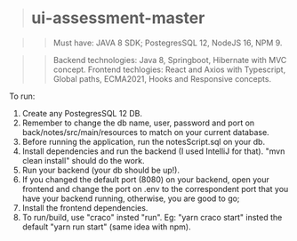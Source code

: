 > # ui-assessment-master

>> Must have: JAVA 8 SDK; PostegresSQL 12, NodeJS 16, NPM 9.

>> Backend technologies: Java 8, Springboot, Hibernate with MVC concept.
>> Frontend techlogies: React and Axios with Typescript, Global paths, ECMA2021, Hooks and Responsive concepts.

To run:
1) Create any PostegresSQL 12 DB.
2) Remember to change the db name, user, password and port on back/notes/src/main/resources to match on your current database.
3) Before running the application, run the notesScript.sql on your db.
4) Install dependencies and run the backend (I used IntelliJ for that). "mvn clean install" should do the work.
5) Run your backend (your db should be up!).
6) If you changed the default port (8080) on your backend, open your frontend and change the port on .env to the correspondent port that you have your backend running, otherwise, you are good to go;
7) Install the frontend dependencies.
8) To run/build, use "craco" insted "run". Eg: "yarn craco start" insted the default "yarn run start" (same idea with npm).
